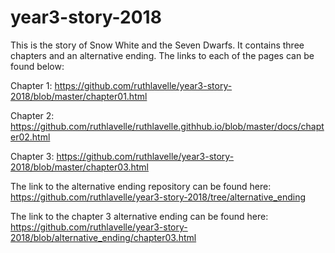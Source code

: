 # year3-story-2018
This is the story of Snow White and the Seven Dwarfs. It contains three chapters
and an alternative ending. The links to each of the pages can be found below:

Chapter 1: https://github.com/ruthlavelle/year3-story-2018/blob/master/chapter01.html

Chapter 2: https://github.com/ruthlavelle/ruthlavelle.githhub.io/blob/master/docs/chapter02.html

Chapter 3: https://github.com/ruthlavelle/year3-story-2018/blob/master/chapter03.html

The link to the alternative ending repository can be found here: https://github.com/ruthlavelle/year3-story-2018/tree/alternative_ending

The link to the chapter 3 alternative ending can be found here: https://github.com/ruthlavelle/year3-story-2018/blob/alternative_ending/chapter03.html


